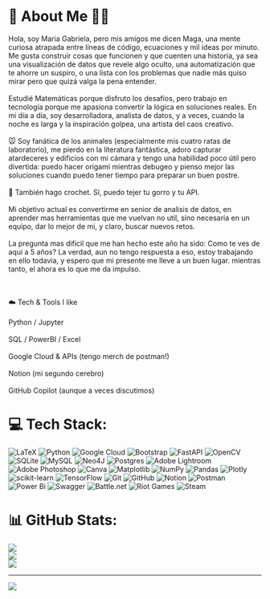 # 💫 About Me :wave::smiley:
Hola, soy Maria Gabriela, pero mis amigos me dicen Maga, una mente curiosa atrapada entre líneas de código, ecuaciones y mil ideas por minuto. Me gusta construir cosas que funcionen y que cuenten una historia, ya sea una visualización de datos que revele algo oculto, una automatización que te ahorre un suspiro, o una lista con los problemas que nadie más quiso mirar pero que quizá valga la pena entender.
<br><br>Estudié Matemáticas porque disfruto los desafíos, pero trabajo en tecnología porque me apasiona convertir la lógica en soluciones reales. En mi día a día, soy desarrolladora, analista de datos, y a veces, cuando la noche es larga y la inspiración golpea, una artista del caos creativo.<br>
<br>🐭 Soy fanática de los animales (especialmente mis cuatro ratas de laboratorio), me pierdo en la literatura fantástica, adoro capturar atardeceres y edificios con mi cámara y tengo una habilidad poco útil pero divertida: puedo hacer origami mientras debugeo y pienso mejor las soluciones cuando puedo tener tiempo para preparar un buen postre.<br>
<br>🧶 También hago crochet. Sí, puedo tejer tu gorro y tu API.<br>
<br>Mi objetivo actual es convertirme en senior de analisis de datos, en aprender mas herramientas que me vuelvan no util, sino necesaria en un equipo, dar lo mejor de mi, y claro, buscar nuevos retos.
<br><br> La pregunta mas dificil que me han hecho este año ha sido: Como te ves de aqui a 5 años? La verdad, aun no tengo respuesta a eso, estoy trabajando en ello todavia, y espero que mi presente me lleve a un buen lugar. mientras tanto, el ahora es lo que me da impulso. <br><br>

<br>☁️ Tech & Tools I like<br>
<br>Python / Jupyter<br>
<br>SQL / PowerBI / Excel<br>
<br>Google Cloud & APIs (tengo merch de postman!)<br>
<br>Notion (mi segundo cerebro)<br>
<br>GitHub Copilot (aunque a veces discutimos)


# 💻 Tech Stack:
![LaTeX](https://img.shields.io/badge/latex-%23008080.svg?style=for-the-badge&logo=latex&logoColor=white) ![Python](https://img.shields.io/badge/python-3670A0?style=for-the-badge&logo=python&logoColor=ffdd54) ![Google Cloud](https://img.shields.io/badge/GoogleCloud-%234285F4.svg?style=for-the-badge&logo=google-cloud&logoColor=white) ![Bootstrap](https://img.shields.io/badge/bootstrap-%238511FA.svg?style=for-the-badge&logo=bootstrap&logoColor=white) ![FastAPI](https://img.shields.io/badge/FastAPI-005571?style=for-the-badge&logo=fastapi) ![OpenCV](https://img.shields.io/badge/opencv-%23white.svg?style=for-the-badge&logo=opencv&logoColor=white) ![SQLite](https://img.shields.io/badge/sqlite-%2307405e.svg?style=for-the-badge&logo=sqlite&logoColor=white) ![MySQL](https://img.shields.io/badge/mysql-4479A1.svg?style=for-the-badge&logo=mysql&logoColor=white) ![Neo4J](https://img.shields.io/badge/Neo4j-008CC1?style=for-the-badge&logo=neo4j&logoColor=white) ![Postgres](https://img.shields.io/badge/postgres-%23316192.svg?style=for-the-badge&logo=postgresql&logoColor=white) ![Adobe Lightroom](https://img.shields.io/badge/Adobe%20Lightroom-31A8FF.svg?style=for-the-badge&logo=Adobe%20Lightroom&logoColor=white) ![Adobe Photoshop](https://img.shields.io/badge/adobe%20photoshop-%2331A8FF.svg?style=for-the-badge&logo=adobe%20photoshop&logoColor=white) ![Canva](https://img.shields.io/badge/Canva-%2300C4CC.svg?style=for-the-badge&logo=Canva&logoColor=white) ![Matplotlib](https://img.shields.io/badge/Matplotlib-%23ffffff.svg?style=for-the-badge&logo=Matplotlib&logoColor=black) ![NumPy](https://img.shields.io/badge/numpy-%23013243.svg?style=for-the-badge&logo=numpy&logoColor=white) ![Pandas](https://img.shields.io/badge/pandas-%23150458.svg?style=for-the-badge&logo=pandas&logoColor=white) ![Plotly](https://img.shields.io/badge/Plotly-%233F4F75.svg?style=for-the-badge&logo=plotly&logoColor=white) ![scikit-learn](https://img.shields.io/badge/scikit--learn-%23F7931E.svg?style=for-the-badge&logo=scikit-learn&logoColor=white) ![TensorFlow](https://img.shields.io/badge/TensorFlow-%23FF6F00.svg?style=for-the-badge&logo=TensorFlow&logoColor=white) ![Git](https://img.shields.io/badge/git-%23F05033.svg?style=for-the-badge&logo=git&logoColor=white) ![GitHub](https://img.shields.io/badge/github-%23121011.svg?style=for-the-badge&logo=github&logoColor=white) ![Notion](https://img.shields.io/badge/Notion-%23000000.svg?style=for-the-badge&logo=notion&logoColor=white) ![Postman](https://img.shields.io/badge/Postman-FF6C37?style=for-the-badge&logo=postman&logoColor=white) ![Power Bi](https://img.shields.io/badge/power_bi-F2C811?style=for-the-badge&logo=powerbi&logoColor=black) ![Swagger](https://img.shields.io/badge/-Swagger-%23Clojure?style=for-the-badge&logo=swagger&logoColor=white) ![Battle.net](https://img.shields.io/badge/battle.net-%2300AEFF.svg?style=for-the-badge&logo=battle.net&logoColor=white) ![Riot Games](https://img.shields.io/badge/riotgames-D32936.svg?style=for-the-badge&logo=riotgames&logoColor=white) ![Steam](https://img.shields.io/badge/steam-%23000000.svg?style=for-the-badge&logo=steam&logoColor=white)
# 📊 GitHub Stats:
![](https://github-readme-stats.vercel.app/api?username=LadyValaritas&theme=dark&hide_border=false&include_all_commits=false&count_private=false)<br/>
![](https://nirzak-streak-stats.vercel.app/?user=LadyValaritas&theme=dark&hide_border=false)<br/>
![](https://github-readme-stats.vercel.app/api/top-langs/?username=LadyValaritas&theme=dark&hide_border=false&include_all_commits=false&count_private=false&layout=compact)

---
[![](https://visitcount.itsvg.in/api?id=LadyValaritas&icon=0&color=0)](https://visitcount.itsvg.in)

<!-- Proudly created with GPRM ( https://gprm.itsvg.in ) -->

